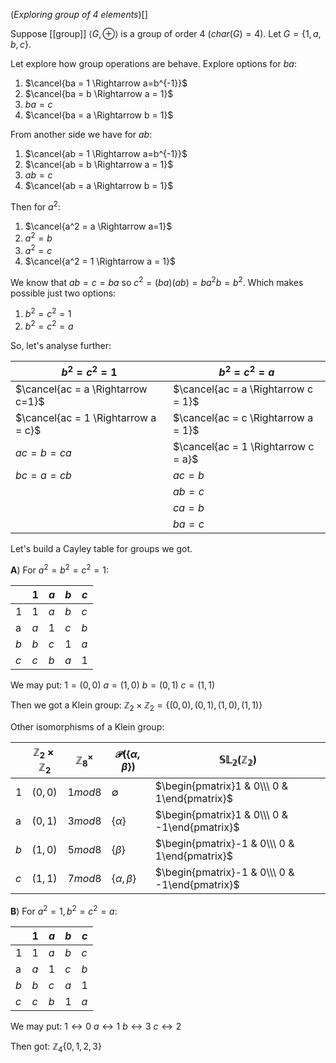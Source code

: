 (_Exploring group of 4 elements_)[]

Suppose [[group]] $\langle G, \oplus \rangle$ is a group of order 4 ($char(G) = 4$).
Let $G = \{ 1, a, b, c \}$.

Let explore how group operations are behave. Explore options for $ba$:

1) $\cancel{ba = 1 \Rightarrow a=b^{-1}}$
2) $\cancel{ba = b \Rightarrow a = 1}$
3) $ba = c$
4) $\cancel{ba = a \Rightarrow b = 1}$

From another side we have for $ab$:

1) $\cancel{ab = 1 \Rightarrow a=b^{-1}}$
2) $\cancel{ab = b \Rightarrow a = 1}$
3) $ab = c$
4) $\cancel{ab = a \Rightarrow b = 1}$

Then for $a^{2}$:

1) $\cancel{a^2 = a \Rightarrow a=1}$
2) $a^2 = b$
3) $a^2 = c$
4) $\cancel{a^2 = 1 \Rightarrow a = 1}$

We know that $ab=c=ba$  so $c^2 = (ba)(ab) = ba^{2}b = b^2$. Which makes possible just two options:

1) $b^2 = c^2 = 1$
2) $b^2 = c^2 = a$

So, let's analyse further:

| $b^2 = c^2 = 1$<br> | $b^2 = c^2 = a$ |
| ---- | ---- |
| $\cancel{ac = a \Rightarrow c=1}$ | $\cancel{ac = a \Rightarrow c = 1}$ |
| $\cancel{ac = 1 \Rightarrow a = c}$ | $\cancel{ac = c \Rightarrow a = 1}$ |
| $ac = b = ca$ | $\cancel{ac = 1 \Rightarrow c = a}$ |
| $bc = a = cb$ | $ac = b$ |
|  | $ab = c$ |
|  | $ca = b$ |
|  | $ba = c$ |

Let's build a Cayley table for groups we got.
 
**A**) For $a^2 = b^2 = c^2 = 1$:

|     | $1$ | $a$ | $b$ | $c$ |
| --- | --- | --- | --- | --- |
| $1$ | $1$ | $a$ | $b$ | $c$ |
| a   | $a$ | $1$ | $c$ | $b$ |
| $b$ | $b$ | $c$ | $1$ | $a$ |
| $c$ | $c$ | $b$ | $a$ | $1$ |

We may put: 
$1 = (0,0)$
$a = (1,0)$
$b = (0,1)$
$c = (1,1)$

Then we got a Klein group: $\mathbb{Z}_{2} \times \mathbb{Z}_{2} = \{ (0,0), (0,1), (1,0), (1,1) \}$

Other isomorphisms of a Klein group:

|     | $\mathbb{Z}_{2} \times \mathbb{Z}_{2}$ | $\mathbb{Z}^{\times}_{8}$ | $\mathcal{P}(\{ \alpha, \beta\})$ | $\mathbb{SL_{2}(Z_2)}$                         |
| --- | -------------------------------------- | ------------------------- | --------------------------------- | ---------------------------------------------- |
| $1$ | $(0,0)$                                | $1 mod 8$                 | $\emptyset$                       | $\begin{pmatrix}1 & 0\\\ 0 & 1\end{pmatrix}$   |
| a   | $(0,1)$                                | $3 mod 8$                 | $\{\alpha\}$                      | $\begin{pmatrix}1 & 0\\\ 0 & -1\end{pmatrix}$  |
| $b$ | $(1,0)$                                | $5 mod 8$                 | $\{\beta\}$                       | $\begin{pmatrix}-1 & 0\\\ 0 & 1\end{pmatrix}$  |
| $c$ | $(1,1)$                                | $7 mod8$                  | $\{\alpha, \beta\}$               | $\begin{pmatrix}-1 & 0\\\ 0 & -1\end{pmatrix}$ |

**B**) For $a^2=1, b^2 = c^2 = a$:

|  | $1$ | $a$ | $b$ | $c$ |
| ---- | ---- | ---- | ---- | ---- |
| $1$ | $1$ | $a$ | $b$ | $c$ |
| a | $a$ | $1$ | $c$ | $b$ |
| $b$ | $b$ | $c$ | $a$ | $1$ |
| $c$ | $c$ | $b$ | $1$ | $a$ |

We may put: 
$1 \leftrightarrow 0$
$a \leftrightarrow 1$
$b \leftrightarrow 3$
$c \leftrightarrow 2$

Then got: $\mathbb{Z}_{4} \{ 0, 1, 2, 3 \}$
